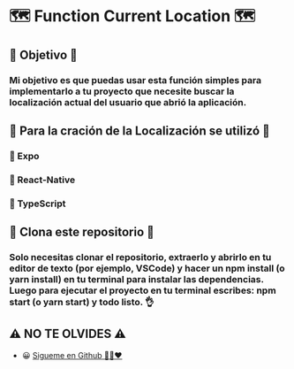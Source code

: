 # 🗺️ Function Current Location 🗺️

## 🏁 Objetivo 🏁

### Mi objetivo es que puedas usar esta función simples para implementarlo a tu proyecto que necesite buscar la localización actual del usuario que abrió la aplicación.

## 👷 Para la cración de la Localización se utilizó 👷

### 🔧 Expo

### 🔧 React-Native

### 🔧 TypeScript

## 🕺 Clona este repositorio 🕺

### Solo necesitas clonar el repositorio, extraerlo y abrirlo en tu editor de texto (por ejemplo, VSCode) y hacer un npm install (o yarn install) en tu terminal para instalar las dependencias. Luego para ejecutar el proyecto en tu terminal escribes: npm start (o yarn start) y todo listo. 👌

## ⚠️ NO TE OLVIDES ⚠️

- 😀 [Sigueme en Github 🙋‍♂️❤️](https://github.com/LeandroGCruzP)
